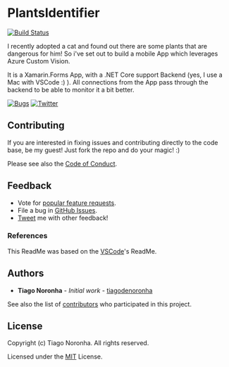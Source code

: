 # PlantsIdentifier

[![Build Status](https://tiagodenoronha.visualstudio.com/PlantsIdentifier/_apis/build/status/PlantsIdentifier-CI)](https://tiagodenoronha.visualstudio.com/PlantsIdentifier/_build/latest?definitionId=4)

I recently adopted a cat and found out there are some plants that are dangerous for him! So i've set out to build a mobile App which leverages Azure Custom Vision. 

It is a Xamarin.Forms App, with a .NET Core support Backend (yes, I use a Mac with VSCode :) ). 
All connections from the App pass through the backend to be able to monitor it a bit better.

[![Bugs](https://img.shields.io/github/issues/tiagodenoronha/PlantsIdentifier.svg)](https://github.com/tiagodenoronha/PlantsIdentifier/issues?utf8=✓&q=is%3Aissue+is%3Aopen+label%3Abug)
[![Twitter](https://img.shields.io/twitter/url/https/github.com/tiagodenoronha/PlantsIdentifier/.svg?style=social)](https://twitter.com/intent/tweet?text=This%20is%20awesome!&url=https%3A%2F%2Fgithub.com%2Ftiagodenoronha%2FPlantsIdentifier%2F)

## Contributing

If you are interested in fixing issues and contributing directly to the code base, be my guest! Just fork the repo and do your magic! :)

Please see also the [Code of Conduct](CODE_OF_CONDUCT.md).

## Feedback

* Vote for [popular feature requests](https://github.com/tiagodenoronha/PlantsIdentifier/issues?q=is%3Aopen+is%3Aissue+label%3Afeature-request+sort%3Areactions-%2B1-desc).
* File a bug in [GitHub Issues](https://github.com/tiagodenoronha/PlantsIdentifier/issues).
* [Tweet](https://twitter.com/noronhat) me with other feedback!

### References
This ReadMe was based on the [VSCode](https://github.com/Microsoft/vscode/)'s ReadMe.

## Authors

* **Tiago Noronha** - *Initial work* - [tiagodenoronha](https://github.com/tiagodenoronha)

See also the list of [contributors](https://github.com/tiagodenoronha/PlantsIdentifier/contributors) who participated in this project.

## License

Copyright (c) Tiago Noronha. All rights reserved.

Licensed under the [MIT](LICENSE) License.
